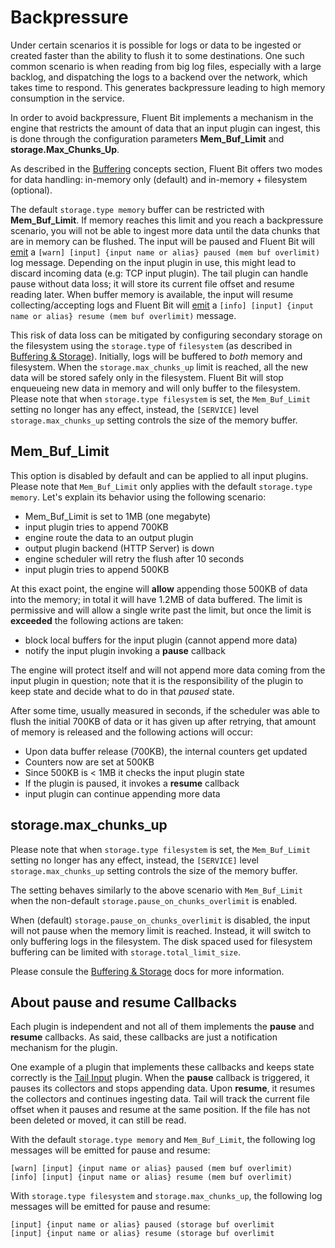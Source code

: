# Backpressure

Under certain scenarios it is possible for logs or data to be ingested or created faster than the ability to flush it to some destinations. One such common scenario is when reading from big log files, especially with a large backlog, and dispatching the logs to a backend over the network, which takes time to respond. This generates backpressure leading to high memory consumption in the service.

In order to avoid backpressure, Fluent Bit implements a mechanism in the engine that restricts the amount of data that an input plugin can ingest, this is done through the configuration parameters **Mem\_Buf\_Limit** and **storage.Max\_Chunks\_Up**.

As described in the [Buffering](../concepts/buffering.md) concepts section, Fluent Bit offers two modes for data handling: in-memory only (default) and in-memory + filesystem \(optional\).

The default `storage.type memory` buffer can be restricted with **Mem\_Buf\_Limit**. If memory reaches this limit and you reach a backpressure scenario, you will not be able to ingest more data until the data chunks that are in memory can be flushed. The input will be paused and Fluent Bit will [emit](https://github.com/fluent/fluent-bit/blob/v2.0.0/src/flb_input_chunk.c#L1334) a `[warn] [input] {input name or alias} paused (mem buf overlimit)` log message. Depending on the input plugin in use, this might lead to discard incoming data \(e.g: TCP input plugin\). The tail plugin can handle pause without data loss; it will store its current file offset and resume reading later. When buffer memory is available, the input will resume collecting/accepting logs and Fluent Bit will [emit](https://github.com/fluent/fluent-bit/blob/v2.0.0/src/flb_input_chunk.c#L1277) a `[info] [input] {input name or alias} resume (mem buf overlimit)` message. 

This risk of data loss can be mitigated by configuring secondary storage on the filesystem using the `storage.type` of `filesystem` \(as described in [Buffering & Storage](buffering-and-storage.md)\). Initially, logs will be buffered to *both* memory and filesystem. When the `storage.max_chunks_up` limit is reached, all the new data will be stored safely only in the filesystem. Fluent Bit will stop enqueueing new data in memory and will only buffer to the filesystem. Please note that when `storage.type filesystem` is set, the `Mem_Buf_Limit` setting no longer has any effect, instead, the `[SERVICE]` level `storage.max_chunks_up` setting controls the size of the memory buffer. 

## Mem\_Buf\_Limit

This option is disabled by default and can be applied to all input plugins. Please note that `Mem_Buf_Limit` only applies with the default `storage.type memory`. Let's explain its behavior using the following scenario:

* Mem\_Buf\_Limit is set to 1MB \(one megabyte\)
* input plugin tries to append 700KB
* engine route the data to an output plugin
* output plugin backend \(HTTP Server\) is down
* engine scheduler will retry the flush after 10 seconds
* input plugin tries to append 500KB

At this exact point, the engine will **allow** appending those 500KB of data into the memory; in total it will have 1.2MB of data buffered. The limit is permissive and will allow a single write past the limit, but once the limit is **exceeded** the following actions are taken:

* block local buffers for the input plugin \(cannot append more data\)
* notify the input plugin invoking a **pause** callback

The engine will protect itself and will not append more data coming from the input plugin in question; note that it is the responsibility of the plugin to keep state and decide what to do in that _paused_ state.

After some time, usually measured in seconds, if the scheduler was able to flush the initial 700KB of data or it has given up after retrying, that amount of memory is released and the following actions will occur:

* Upon data buffer release \(700KB\), the internal counters get updated
* Counters now are set at 500KB
* Since 500KB is &lt; 1MB it checks the input plugin state
* If the plugin is paused, it invokes a **resume** callback
* input plugin can continue appending more data

## storage.max\_chunks\_up

Please note that when `storage.type filesystem` is set, the `Mem_Buf_Limit` setting no longer has any effect, instead, the `[SERVICE]` level `storage.max_chunks_up` setting controls the size of the memory buffer. 

The setting behaves similarly to the above scenario with `Mem_Buf_Limit` when the non-default `storage.pause_on_chunks_overlimit` is enabled. 

When (default) `storage.pause_on_chunks_overlimit` is disabled, the input will not pause when the memory limit is reached. Instead, it will switch to only buffering logs in the filesystem. The disk spaced used for filesystem buffering can be limited with `storage.total_limit_size`.

Please consule the [Buffering & Storage](buffering-and-storage.md) docs for more information.

## About pause and resume Callbacks

Each plugin is independent and not all of them implements the **pause** and **resume** callbacks. As said, these callbacks are just a notification mechanism for the plugin.

One example of a plugin that implements these callbacks and keeps state correctly is the [Tail Input](../pipeline/inputs/tail.md) plugin. When the **pause** callback is triggered, it pauses its collectors and stops appending data. Upon **resume**, it resumes the collectors and continues ingesting data. Tail will track the current file offset when it pauses and resume at the same position. If the file has not been deleted or moved, it can still be read.

With the default `storage.type memory` and `Mem_Buf_Limit`, the following log messages will be emitted for pause and resume:

```
[warn] [input] {input name or alias} paused (mem buf overlimit)
[info] [input] {input name or alias} resume (mem buf overlimit)
```

With `storage.type filesystem` and `storage.max_chunks_up`, the following log messages will be emitted for pause and resume:

```
[input] {input name or alias} paused (storage buf overlimit
[input] {input name or alias} resume (storage buf overlimit
```

